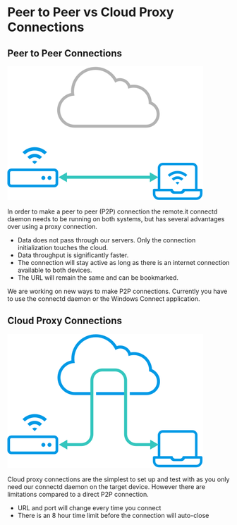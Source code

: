 # Peer to Peer vs Cloud Proxy Connections

## Peer to Peer Connections

![](.gitbook/assets/diagram-direct.svg)

In order to make a peer to peer \(P2P\) connection the remote.it connectd daemon needs to be running on both systems, but has several advantages over using a proxy connection.

* Data does not pass through our servers. Only the connection initialization touches the cloud.
* Data throughput is significantly faster.
* The connection will stay active as long as there is an internet connection available to both devices.
* The URL will remain the same and can be bookmarked.

We are working on new ways to make P2P connections. Currently you have to use the connectd daemon or the Windows Connect application.

## Cloud Proxy Connections

![](.gitbook/assets/diagram-connect.svg)

Cloud proxy connections are the simplest to set up and test with as you only need our connectd daemon on the target device. However there are limitations compared to a direct P2P connection.

* URL and port will change every time you connect
* There is an 8 hour time limit before the connection will auto-close



